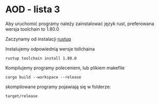 # AOD - lista 3

Aby uruchomić programy należy zainstalować język rust, preferowana wersja toolchain to 1.80.0

Zaczynamy od instalacji [rustup](https://www.rust-lang.org/tools/install)

Instalujemy odpowiednią wersje tollchaina

```
rustup toolchain install 1.80.0
```

Kompilujemy programy poleceniem, lub plikiem makefile
```
cargo build --workspace --release
```

skompilowane programy pojawiają się w folderze:
```
target/release
```
